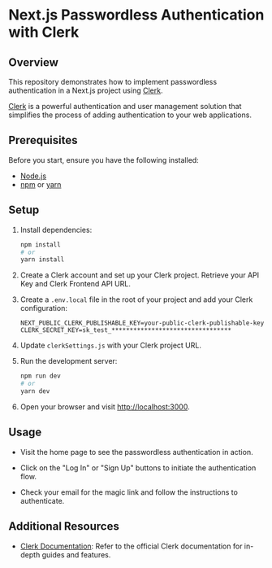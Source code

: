 
# Next.js Passwordless Authentication with Clerk

## Overview

This repository demonstrates how to implement passwordless authentication in a Next.js project using [Clerk](https://clerk.dev/).

[Clerk](https://clerk.dev/) is a powerful authentication and user management solution that simplifies the process of adding authentication to your web applications.

## Prerequisites

Before you start, ensure you have the following installed:

- [Node.js](https://nodejs.org/)
- [npm](https://www.npmjs.com/) or [yarn](https://yarnpkg.com/)

## Setup

1. Install dependencies:

   ```bash
   npm install
   # or
   yarn install
   ```

2. Create a Clerk account and set up your Clerk project. Retrieve your API Key and Clerk Frontend API URL.

3. Create a `.env.local` file in the root of your project and add your Clerk configuration:

   ```env
   NEXT_PUBLIC_CLERK_PUBLISHABLE_KEY=your-public-clerk-publishable-key
   CLERK_SECRET_KEY=sk_test_*********************************
   ```

4. Update `clerkSettings.js` with your Clerk project URL.

5. Run the development server:

   ```bash
   npm run dev
   # or
   yarn dev
   ```

6. Open your browser and visit [http://localhost:3000](http://localhost:3000).

## Usage

- Visit the home page to see the passwordless authentication in action.

- Click on the "Log In" or "Sign Up" buttons to initiate the authentication flow.

- Check your email for the magic link and follow the instructions to authenticate.

## Additional Resources

- [Clerk Documentation](https://docs.clerk.dev/): Refer to the official Clerk documentation for in-depth guides and features.

